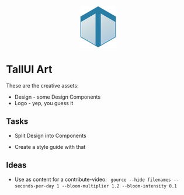 <p align="center">
    <img src="tallui-logo.svg" width="100" alt="TallUI">
</p>



# TallUI Art

These are the creative assets:

- Design - some Design Components
- Logo - yep, you guess it



## Tasks

- Split Design into Components

- Create a style guide with that

  

## Ideas

- Use as content for a contribute-video: ` gource --hide filenames --seconds-per-day 1 --bloom-multiplier 1.2 --bloom-intensity 0.1`





